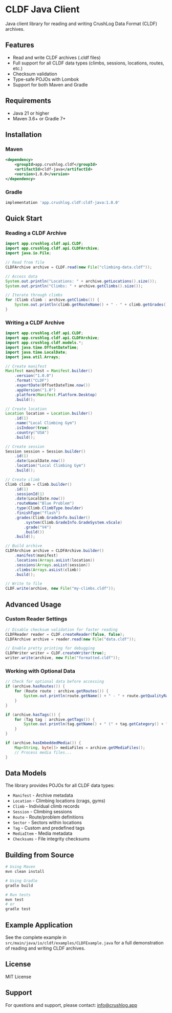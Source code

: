 # CLDF Java Client

Java client library for reading and writing CrushLog Data Format (CLDF) archives.

## Features

- Read and write CLDF archives (.cldf files)
- Full support for all CLDF data types (climbs, sessions, locations, routes, etc.)
- Checksum validation
- Type-safe POJOs with Lombok
- Support for both Maven and Gradle

## Requirements

- Java 21 or higher
- Maven 3.6+ or Gradle 7+

## Installation

### Maven

```xml
<dependency>
    <groupId>app.crushlog.cldf</groupId>
    <artifactId>cldf-java</artifactId>
    <version>1.0.0</version>
</dependency>
```

### Gradle

```gradle
implementation 'app.crushlog.cldf:cldf-java:1.0.0'
```

## Quick Start

### Reading a CLDF Archive

```java
import app.crushlog.cldf.api.CLDF;
import app.crushlog.cldf.api.CLDFArchive;
import java.io.File;

// Read from file
CLDFArchive archive = CLDF.read(new File("climbing-data.cldf"));

// Access data
System.out.println("Locations: " + archive.getLocations().size());
System.out.println("Climbs: " + archive.getClimbs().size());

// Iterate through climbs
for (Climb climb : archive.getClimbs()) {
    System.out.println(climb.getRouteName() + " - " + climb.getGrades().getGrade());
}
```

### Writing a CLDF Archive

```java
import app.crushlog.cldf.api.CLDF;
import app.crushlog.cldf.api.CLDFArchive;
import app.crushlog.cldf.models.*;
import java.time.OffsetDateTime;
import java.time.LocalDate;
import java.util.Arrays;

// Create manifest
Manifest manifest = Manifest.builder()
    .version("1.0.0")
    .format("CLDF")
    .exportDate(OffsetDateTime.now())
    .appVersion("1.0")
    .platform(Manifest.Platform.Desktop)
    .build();

// Create location
Location location = Location.builder()
    .id(1)
    .name("Local Climbing Gym")
    .isIndoor(true)
    .country("USA")
    .build();

// Create session
Session session = Session.builder()
    .id(1)
    .date(LocalDate.now())
    .location("Local Climbing Gym")
    .build();

// Create climb
Climb climb = Climb.builder()
    .id(1)
    .sessionId(1)
    .date(LocalDate.now())
    .routeName("Blue Problem")
    .type(Climb.ClimbType.boulder)
    .finishType("flash")
    .grades(Climb.GradeInfo.builder()
        .system(Climb.GradeInfo.GradeSystem.vScale)
        .grade("V4")
        .build())
    .build();

// Build archive
CLDFArchive archive = CLDFArchive.builder()
    .manifest(manifest)
    .locations(Arrays.asList(location))
    .sessions(Arrays.asList(session))
    .climbs(Arrays.asList(climb))
    .build();

// Write to file
CLDF.write(archive, new File("my-climbs.cldf"));
```

## Advanced Usage

### Custom Reader Settings

```java
// Disable checksum validation for faster reading
CLDFReader reader = CLDF.createReader(false, false);
CLDFArchive archive = reader.read(new File("data.cldf"));

// Enable pretty printing for debugging
CLDFWriter writer = CLDF.createWriter(true);
writer.write(archive, new File("formatted.cldf"));
```

### Working with Optional Data

```java
// Check for optional data before accessing
if (archive.hasRoutes()) {
    for (Route route : archive.getRoutes()) {
        System.out.println(route.getName() + " - " + route.getQualityRating() + " stars");
    }
}

if (archive.hasTags()) {
    for (Tag tag : archive.getTags()) {
        System.out.println(tag.getName() + " (" + tag.getCategory() + ")");
    }
}

if (archive.hasEmbeddedMedia()) {
    Map<String, byte[]> mediaFiles = archive.getMediaFiles();
    // Process media files...
}
```

## Data Models

The library provides POJOs for all CLDF data types:

- `Manifest` - Archive metadata
- `Location` - Climbing locations (crags, gyms)
- `Climb` - Individual climb records
- `Session` - Climbing sessions
- `Route` - Route/problem definitions
- `Sector` - Sectors within locations
- `Tag` - Custom and predefined tags
- `MediaItem` - Media metadata
- `Checksums` - File integrity checksums

## Building from Source

```bash
# Using Maven
mvn clean install

# Using Gradle
gradle build

# Run tests
mvn test
# or
gradle test
```

## Example Application

See the complete example in `src/main/java/io/cldf/examples/CLDFExample.java` for a full demonstration of reading and writing CLDF archives.

## License

MIT License

## Support

For questions and support, please contact: info@crushlog.app